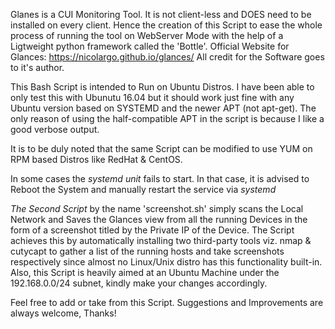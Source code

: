 Glanes is a CUI Monitoring Tool. It is not client-less and DOES need to be installed on every client. Hence the creation of this Script to ease the whole process of running the tool on WebServer Mode with the help of a Ligtweight python framework called the 'Bottle'. Official Website for Glances: https://nicolargo.github.io/glances/ All credit for the Software goes to it's author.

This Bash Script is intended to Run on Ubuntu Distros. I have been able to only test this with Ubunutu 16.04 but it should work just fine with any Ubuntu version based on SYSTEMD and the newer APT (not apt-get). The only reason of using the half-compatible APT in the script is because I like a good verbose output.

It is to be duly noted that the same Script can be modified to use YUM on RPM based Distros like RedHat & CentOS.

In some cases the *systemd unit* fails to start. In that case, it is advised to Reboot the System and manually restart the service via *systemd*



*The Second Script* by the name 'screenshot.sh' simply scans the Local Network and Saves the Glances view from all the running Devices in the form of a screenshot titled by the Private IP of the Device. The Script achieves this by automatically installing two third-party tools viz. nmap & cutycapt to gather a list of the running hosts and take screenshots respectively since almost no Linux/Unix distro has this functionality built-in. Also, this Script is heavily aimed at an Ubuntu Machine under the 192.168.0.0/24 subnet, kindly make your changes accordingly.

Feel free to add or take from this Script. Suggestions and Improvements are always welcome, Thanks!

